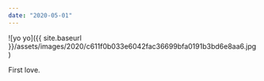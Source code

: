 ```yaml
---
date: "2020-05-01"
---
```


![yo yo]({{ site.baseurl }}/assets/images/2020/c611f0b033e6042fac36699bfa0191b3bd6e8aa6.jpg)

First love.
